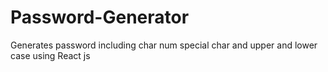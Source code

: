 # Password-Generator
Generates password including char num special char and upper and lower case using React js
